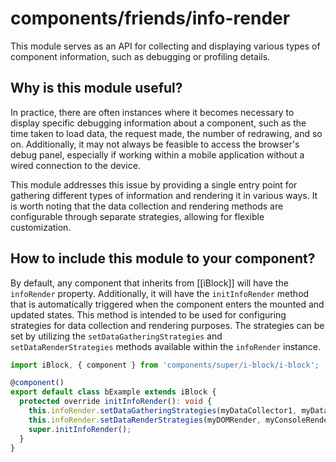# components/friends/info-render

This module serves as an API for collecting and displaying various types of component information,
such as debugging or profiling details.

## Why is this module useful?

In practice, there are often instances where it becomes necessary to display specific debugging information
about a component, such as the time taken to load data, the request made, the number of redrawing, and so on.
Additionally, it may not always be feasible to access the browser's debug panel,
especially if working within a mobile application without a wired connection to the device.

This module addresses this issue by providing a single entry point for gathering different types of information and
rendering it in various ways.
It is worth noting that the data collection and rendering methods are configurable through separate strategies,
allowing for flexible customization.

## How to include this module to your component?

By default, any component that inherits from [[iBlock]] will have the `infoRender` property.
Additionally, it will have the `initInfoRender` method that is automatically triggered when
the component enters the mounted and updated states.
This method is intended to be used for configuring strategies for data collection and rendering purposes.
The strategies can be set by utilizing the `setDataGatheringStrategies` and `setDataRenderStrategies` methods
available within the `infoRender` instance.

```typescript
import iBlock, { component } from 'components/super/i-block/i-block';

@component()
export default class bExample extends iBlock {
  protected override initInfoRender(): void {
    this.infoRender.setDataGatheringStrategies(myDataCollector1, myDataCollector2);
    this.infoRender.setDataRenderStrategies(myDOMRender, myConsoleRender);
    super.initInfoRender();
  }
}
```
